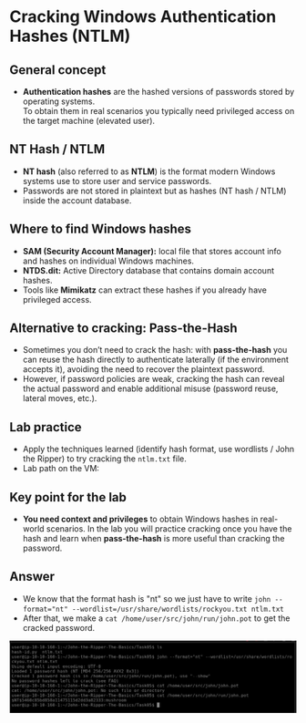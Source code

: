 # Cracking Windows Authentication Hashes (NTLM)

## General concept
- **Authentication hashes** are the hashed versions of passwords stored by operating systems.  
  To obtain them in real scenarios you typically need privileged access on the target machine (elevated user).

## NT Hash / NTLM
- **NT hash** (also referred to as **NTLM**) is the format modern Windows systems use to store user and service passwords.  
- Passwords are not stored in plaintext but as hashes (NT hash / NTLM) inside the account database.

## Where to find Windows hashes
- **SAM (Security Account Manager):** local file that stores account info and hashes on individual Windows machines.  
- **NTDS.dit:** Active Directory database that contains domain account hashes.  
- Tools like **Mimikatz** can extract these hashes if you already have privileged access.

## Alternative to cracking: Pass-the-Hash
- Sometimes you don’t need to crack the hash: with **pass-the-hash** you can reuse the hash directly to authenticate laterally (if the environment accepts it), avoiding the need to recover the plaintext password.  
- However, if password policies are weak, cracking the hash can reveal the actual password and enable additional misuse (password reuse, lateral moves, etc.).

## Lab practice
- Apply the techniques learned (identify hash format, use wordlists / John the Ripper) to try cracking the `ntlm.txt` file.  
- Lab path on the VM:


## Key point for the lab
- **You need context and privileges** to obtain Windows hashes in real-world scenarios. In the lab you will practice cracking once you have the hash and learn when **pass-the-hash** is more useful than cracking the password.

## Answer
- We know that the format hash is "nt" so we just have to write
`john --format="nt" --wordlist=/usr/share/wordlists/rockyou.txt ntlm.txt`
- After that, we make a `cat /home/user/src/john/run/john.pot` to get the cracked password.

![Capture1](./image.png)
